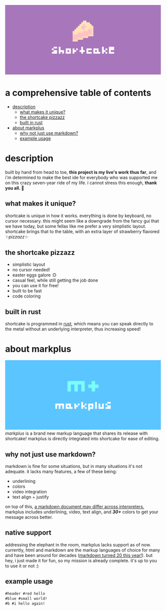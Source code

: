 ![shortcake banner](shortcake-banner.png)
# a comprehensive table of contents
- [description](#description)
  - [what makes it unique?](#what-makes-it-unique)
  - [the shortcake pizzazz](#the-shortcake-pizzazz)
  - [built in rust](#built-in-rust)
- [about markplus](#about-markplus)
  - [why not just use markdown?](#why-not-just-use-markdown?)
  - [example usage](#example-usage)
# description
built by hand from head to toe, **this project is my live's work thus far**, and i'm determined to make the best ide for everybody who was supported me on this crazy seven-year ride of my life. i cannot stress this enough, **thank you all. 💖**
## what makes it unique?
shortcake is unique in how it works. everything is done by keyboard, no cursor necessary. this might seem like a downgrade from the fancy gui that we have today, but some fellas like me prefer a very simplistic layout. shortcake brings that to the table, with an extra layer of strawberry flavored _✨pizzazz✨_
## the shortcake pizzazz
- simplistic layout
- no cursor needed!
- easter eggs galore :D
- casual feel, while still getting the job done
- you can use it for free!
- built to be fast
- code coloring
## built in rust
shortcake is programmed in [rust](https://www.rust-lang.org/), which means you can speak directly to the metal without an underlying interpreter, thus increasing speed!
# about markplus
![markplus banner](markplus-banner.png)
_markplus_ is a brand new markup language that shares its release with shortcake! markplus is directly integrated into shortcake for ease of editing.
## why not just use markdown?
markdown is fine for some situations, but in many situations it's not adequate. it lacks many features, a few of these being:
- underlining
- colors
- video integration
- text align + justify

on top of this, [a markdown document may differ across interpreters.](https://en.wikipedia.org/wiki/Markdown#:~:text=The%20initial%20description%20of%20Markdown,%20diverge%20from%20the%20original%20version.) markplus includes underlining, video, text align, and _**30+**_ colors to get your message across better.
## native support
addressing the elephant in the room, markplus lacks support as of now. currently, html and markdown are the markup languages of choice for many and have been around for decades ([markdown turned 20 this year!](https://en.wikipedia.org/wiki/Markdown#:~:text=in%202004)). but hey, i just made it for fun, so my mission is already complete. it's up to you to use it or not :)
## example usage
```markplus
#header #red hello
#blue #small world!
#b #i hello again!
```